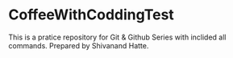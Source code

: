 # CoffeeWithCoddingTest
This is a pratice repository for Git & Github Series with inclided all commands.
Prepared by Shivanand Hatte.



